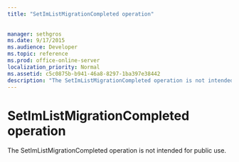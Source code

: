 ```yaml
---
title: "SetImListMigrationCompleted operation"
 
 
manager: sethgros
ms.date: 9/17/2015
ms.audience: Developer
ms.topic: reference
ms.prod: office-online-server
localization_priority: Normal
ms.assetid: c5c0875b-b941-46a8-8297-1ba397e38442
description: "The SetImListMigrationCompleted operation is not intended for public use."
---
```


# SetImListMigrationCompleted operation

The SetImListMigrationCompleted operation is not intended for public use.
  

